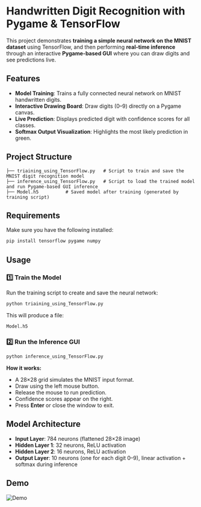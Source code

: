 # Handwritten Digit Recognition with Pygame & TensorFlow

This project demonstrates **training a simple neural network on the MNIST dataset** using TensorFlow, and then performing **real-time inference** through an interactive **Pygame-based GUI** where you can draw digits and see predictions live.

## Features
- **Model Training**: Trains a fully connected neural network on MNIST handwritten digits.
- **Interactive Drawing Board**: Draw digits (0–9) directly on a Pygame canvas.
- **Live Prediction**: Displays predicted digit with confidence scores for all classes.
- **Softmax Output Visualization**: Highlights the most likely prediction in green.

## Project Structure
```
├── triaining_using_TensorFlow.py   # Script to train and save the MNIST digit recognition model
├── inference_using_TensorFlow.py   # Script to load the trained model and run Pygame-based GUI inference
├── Model.h5          # Saved model after training (generated by training script)
```

## Requirements
Make sure you have the following installed:
```bash
pip install tensorflow pygame numpy
```

## Usage

### 1️⃣ Train the Model
Run the training script to create and save the neural network:
```bash
python triaining_using_TensorFlow.py
```
This will produce a file:
```
Model.h5
```

### 2️⃣ Run the Inference GUI
```bash
python inference_using_TensorFlow.py
```
**How it works:**
- A 28×28 grid simulates the MNIST input format.
- Draw using the left mouse button.
- Release the mouse to run prediction.
- Confidence scores appear on the right.
- Press **Enter** or close the window to exit.

## Model Architecture
- **Input Layer**: 784 neurons (flattened 28×28 image)
- **Hidden Layer 1**: 32 neurons, ReLU activation
- **Hidden Layer 2**: 16 neurons, ReLU activation
- **Output Layer**: 10 neurons (one for each digit 0–9), linear activation + softmax during inference

## Demo
![Demo](https://github.com/user-attachments/assets/bc6d857f-165c-4740-95ac-b9e9e2f4c999)


